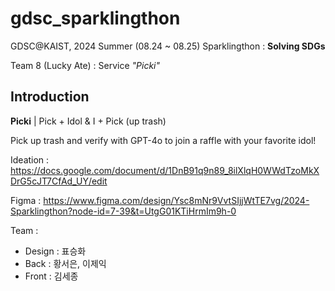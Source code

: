 # gdsc_sparklingthon

GDSC@KAIST, 2024 Summer (08.24 ~ 08.25) Sparklingthon : **Solving SDGs**

Team 8 (Lucky Ate) : Service *"Picki"*

## Introduction

**Picki** |  Pick + Idol  &  I + Pick (up trash)

Pick up trash and verify with GPT-4o to join a raffle with your favorite idol!

Ideation : https://docs.google.com/document/d/1DnB91q9n89_8ilXlqH0WWdTzoMkXDrG5cJT7CfAd_UY/edit

Figma : https://www.figma.com/design/Ysc8mNr9VvtSIjjWtTE7vg/2024-Sparklingthon?node-id=7-39&t=UtgG01KTiHrmIm9h-0

Team : 
- Design : 표승화
- Back : 황서은, 이제익
- Front : 김세종
